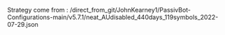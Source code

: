 Strategy come from : /direct_from_git/JohnKearney1/PassivBot-Configurations-main/v5.7.1/neat_AUdisabled_440days_119symbols_2022-07-29.json